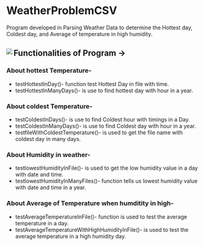 # WeatherProblemCSV
Program developed in Parsing Weather Data to determine the Hottest day, Coldest day, and Average of temperature in high humidity.
## Functionalities of Program -><img align="left" wigth="30" heigth="30" src="https://user-images.githubusercontent.com/53362962/89121987-4cd55180-d4e1-11ea-9a57-c61337445e7d.gif">
### About hottest Temperature-
* testHottestInDay()- function test Hottest Day in file with time.
* testHottestInManyDays()- is use to find hottest day with hour in a year.
### About coldest Temperature-
* testColdestInDays()- is use to find Coldest hour with timings in a Day.
* testColdestInManyDays()- is use to find Coldest day with hour in a year.
* testfileWithColdestTemperature()-  is used to get the file name with coldest day in many days.
### About Humidity in weather-
* testlowestHumidityInFile()- is used to get the low humidity value in a day with date and time.
* testlowestHumidityInManyFiles()- function tells us lowest humidity value with date and time in a year.
### About Average of Temperature when humditity in high-
* testAverageTemperatureInFile()- function is used to test the average temperature in a day.
* testAverageTemperatureWithHighHumidityInFile()- is used to test the average temperature in a high humidity day.
